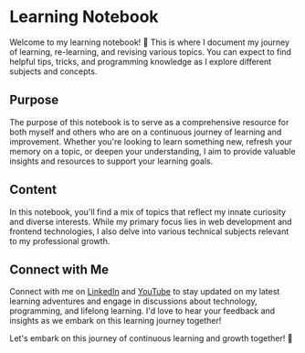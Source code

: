 # Learning Notebook

Welcome to my learning notebook! 📝 This is where I document my journey of learning, re-learning, and revising various topics. You can expect to find helpful tips, tricks, and programming knowledge as I explore different subjects and concepts.

## Purpose
The purpose of this notebook is to serve as a comprehensive resource for both myself and others who are on a continuous journey of learning and improvement. Whether you're looking to learn something new, refresh your memory on a topic, or deepen your understanding, I aim to provide valuable insights and resources to support your learning goals.

## Content
In this notebook, you'll find a mix of topics that reflect my innate curiosity and diverse interests. While my primary focus lies in web development and frontend technologies, I also delve into various technical subjects relevant to my professional growth.

## Connect with Me
Connect with me on [LinkedIn](https://www.linkedin.com/in/sanjeeblama) and [YouTube](https://www.youtube.com/@impossible_code) to stay updated on my latest learning adventures and engage in discussions about technology, programming, and lifelong learning. I'd love to hear your feedback and insights as we embark on this learning journey together!

Let's embark on this journey of continuous learning and growth together! 🚀
